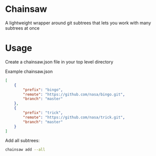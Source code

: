 # Chainsaw
A lightweight wrapper around git subtrees that lets you work with many subtrees at once

# Usage
Create a chainsaw.json file in your top level directory

Example chainsaw.json
```json
[
    {
        "prefix": "bingo",
        "remote": "https://github.com/nasa/bingo.git",
        "branch": "master"
    },
    {
        "prefix": "trick",
        "remote": "https://github.com/nasa/trick.git",
        "branch": "master"
    }
]
```

Add all subtrees: 
```bash
chainsaw add --all
```
